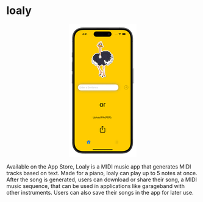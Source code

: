 # loaly
<div align="center">
	<img src="loalyScreenshot_optimized.png">
</div>

  Available on the App Store, Loaly is a MIDI music app that generates MIDI tracks based on text. Made for a piano, loaly can play up to 5 notes at once. After the song is generated, users can download or share their song, a MIDI music sequence, that can be used in applications like garageband with other instruments. Users can also save their songs in the app for later use. 
